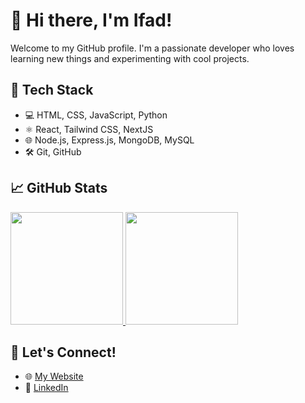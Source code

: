 # 👋 Hi there, I'm Ifad!

Welcome to my GitHub profile. I'm a passionate developer who loves learning new things and experimenting with cool projects.

## 🚀 Tech Stack

- 💻 HTML, CSS, JavaScript, Python  
- ⚛️ React, Tailwind CSS, NextJS
- 🌐 Node.js, Express.js, MongoDB, MySQL
- 🛠️ Git, GitHub 

## 📈 GitHub Stats

<p align="left">
<a href="https://github.com/Dhlih">
  <img height="180em" src="https://github-readme-stats-eight-theta.vercel.app/api?username=Dhlih&show_icons=true&theme=algolia&include_all_commits=true&count_private=true"/>
  <img height="180em" src="https://github-readme-stats-eight-theta.vercel.app/api/top-langs/?username=Dhlih&layout=compact&theme=algolia"/>
</a>
</p>

## 🔗 Let's Connect!

- 🌐 [My Website](https://ifadyusuf.vercel.app)  
- 💼 [LinkedIn](https://www.linkedin.com/in/yusuf-fadhlih-firmansyah)


